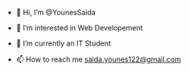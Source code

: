 - 👋 Hi, I’m @YounesSaida
- 👀 I’m interested in Web Developement
- 🌱 I’m currently an IT Student

- 📫 How to reach me saida.younes122@gmail.com

<!---
YounesSaida/YounesSaida is a ✨ special ✨ repository because its `README.md` (this file) appears on your GitHub profile.
You can click the Preview link to take a look at your changes.
--->
